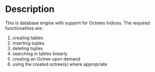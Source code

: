 # Description

This is database engine with support for Octrees Indices.
The required functionalities are:

1. creating tables
2. inserting tuples
3. deleting tuples
4. searching in tables linearly
5. creating an Octree upon demand
6. using the created octree(s) where appropriate
